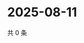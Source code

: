 # 2025-08-11

共 0 条

<!-- BEGIN ZHIHUVIDEO -->
<!-- 最后更新时间 Mon Aug 11 2025 21:32:18 GMT+0800 (China Standard Time) -->

<!-- END ZHIHUVIDEO -->

